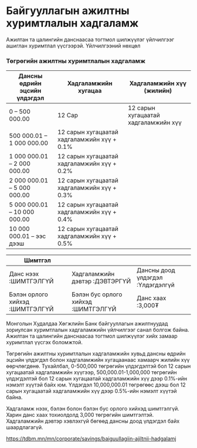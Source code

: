 # Байгууллагын ажилтны хуримтлалын хадгаламж
Ажилтан та цалингийн данснаасаа тогтмол шилжүүлэг үйлчилгээг ашиглан хуримтлал үүсгээрэй.
Үйлчилгээний нөхцөл
### **Төгрөгийн ажилтны хуримтлалын хадгаламж**

| **Дансны өдрийн эцсийн үлдэгдэл** | **Хадгаламжийн хугацаа** | **Хадгаламжийн хүү (жилийн)** |
| --- | --- | --- |
| 0 – 500 000.00 | 12 Сар | 12 сарын хугацаатай хадгаламжийн хүү |
| 500 000.01 – 1 000 000.00 | 12 сарын хугацаатай хадгаламжийн хүү + 0.1% |
| 1 000 000.01 – 2 000 000.00 | 12 сарын хугацаатай хадгаламжийн хүү + 0.2% |
| 2 000 000.01 – 5 000 000.00 | 12 сарын хугацаатай хадгаламжийн хүү + 0.3% |
| 5 000 000.01 – 10 000 000.00 | 12 сарын хугацаатай хадгаламжийн хүү + 0.4% |
| 10 000 000.01 – ээс дээш | 12 сарын хугацаатай хадгаламжийн хүү + 0.5% |

| Шимтгэл | | |
| --- | --- | --- |
| Данс нээх :ШИМТГЭЛГҮЙ | Хадгаламжийн дэвтэр :ДЭВТЭРГҮЙ | Дансны доод үлдэгдэл :Үлдэгдэлгүй |
| Бэлэн орлого хийхэд :ШИМТГЭЛГҮЙ | Бэлэн бус орлого хийхэд :ШИМТГЭЛГҮЙ | Данс хаах :3,000₮ |


Монголын Худалдаа Хөгжлийн Банк байгууллагын ажилтнуудад зориулсан хуримтлалын хадгаламжийн үйлчилгээг санал болгож байна. Ажилтан та цалингийн данснаасаа тогтмол шилжүүлэг хийх замаар хуримтлал үүсгэх боломжтой.

Төгрөгийн ажилтны хуримтлалын хадгаламжийн хувьд дансны өдрийн эцсийн үлдэгдэл болон хадгаламжийн хугацаанаас хамаарч жилийн хүү өөрчлөгдөнө. Тухайлбал, 0-500,000 төгрөгийн үлдэгдэлтэй бол 12 сарын хугацаатай хадгаламжийн хүүгээр, 500,000.01-1,000,000 төгрөгийн үлдэгдэлтэй бол 12 сарын хугацаатай хадгаламжийн хүү дээр 0.1%-ийн нэмэлт хүүтэй байх юм. Үлдэгдэл 10,000,000.01 төгрөгөөс дээш бол 12 сарын хугацаатай хадгаламжийн хүү дээр 0.5%-ийн нэмэлт хүүтэй байна.

Хадгаламж нээх, бэлэн болон бэлэн бус орлого хийхэд шимтгэлгүй. Харин данс хаах тохиолдолд 3,000 төгрөгийн шимтгэлтэй. Хадгаламжийн дэвтэр хэвлэхгүй бөгөөд дансны доод үлдэгдэл байх шаардлагагүй.

https://tdbm.mn/mn/corporate/savings/baiguullagiin-ajiltnii-hadgalamj